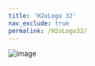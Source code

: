 ```yaml
---
title: 'H2oLogo 32'
nav_exclude: true
permalink: /H2oLogo32/
---
```

![image](/assets/images/H2oLogo32.png)